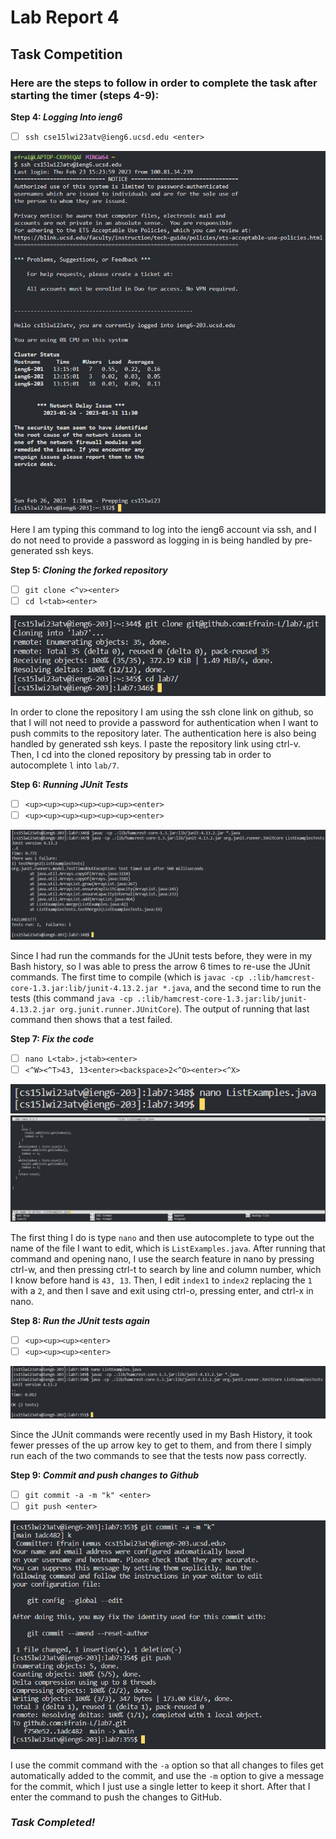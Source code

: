 # Lab Report 4
## Task Competition
### Here are the steps to follow in order to complete the task after starting the timer (steps 4-9):
**Step 4: *Logging Into ieng6***

- [ ] `ssh cse15lwi23atv@ieng6.ucsd.edu <enter>`

![Image](lab7ss/logginginssh.png)

Here I am typing this command to log into the ieng6 account via ssh, and I do not need to provide a password as logging in is being handled by pre-generated ssh keys.

**Step 5: *Cloning the forked repository***

- [ ] `git clone <^v><enter>`
- [ ] `cd l<tab><enter>`

![Image](lab7ss/cloning.png)

In order to clone the repository I am using the ssh clone link on github, so that I will not need to provide a password for authentication when I want to push commits to the repository later. The authentication here is also being handled by generated ssh keys. I paste the repository link using ctrl-v. Then, I cd into the cloned repository by pressing tab in order to autocomplete `l` into `lab/7`.

**Step 6: *Running JUnit Tests***

- [ ] `<up><up><up><up><up><up><enter>`
- [ ] `<up><up><up><up><up><up><enter>`

![Image](lab7ss/testing.png)

Since I had run the commands for the JUnit tests before, they were in my Bash history, so I was able to press the <up> arrow 6 times to re-use the JUnit commands. The first time to compile (which is `javac -cp .:lib/hamcrest-core-1.3.jar:lib/junit-4.13.2.jar *.java`, and the second time to run the tests (this command `java -cp .:lib/hamcrest-core-1.3.jar:lib/junit-4.13.2.jar org.junit.runner.JUnitCore`). The output of running that last command then shows that a test failed.
  
**Step 7: *Fix the code***
  
- [ ] `nano L<tab>.j<tab><enter>`
- [ ] `<^W><^T>43, 13<enter><backspace>2<^O><enter><^X>`
  
![Image](lab7ss/nanoing.png)
![Image](lab7ss/fixed.png)
  
The first thing I do is type `nano` and then use autocomplete to type out the name of the file I want to edit, which is `ListExamples.java`. After running that command and opening nano, I use the search feature in nano by pressing ctrl-w, and then pressing ctrl-t to search by line and column number, which I know before hand is `43, 13`. Then, I edit `index1` to `index2` replacing the `1` with a `2`, and then I save and exit using ctrl-o, pressing enter, and ctrl-x in nano.
  
**Step 8: *Run the JUnit tests again***

- [ ] `<up><up><up><enter>`
- [ ] `<up><up><up><enter>`

![Image](lab7ss/fixed-tests.png)
  
Since the JUnit commands were recently used in my Bash History, it took fewer presses of the up arrow key to get to them, and from there I simply run each of the two commands to see that the tests now pass correctly.
  
**Step 9: *Commit and push changes to Github***
  
- [ ] `git commit -a -m "k" <enter>`
- [ ] `git push <enter>`

![Image](lab7ss/pushed.png)
  
I use the commit command with the `-a` option so that all changes to files get automatically added to the commit, and use the `-m` option to give a message for the commit, which I just use a single letter to keep it short. After that I enter the command to push the changes to GitHub.
  
### *Task Completed!*
